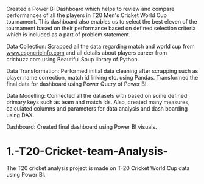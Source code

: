 Created a Power BI Dashboard which helps to review and compare performances of all the players in T20 Men's Cricket World Cup tournament. This dashboard also enables us to select the best eleven of the tournament based on their performance based on defined selection criteria which is included as a part of problem statement.

Data Collection:
Scrapped all the data regarding match and world cup from www.espncricinfo.com and all details about players career from cricbuzz.com using Beautiful Soup library of Python.

Data Transformation:
  Performed initial data cleaning after scrapping such as player name correction, match id linking etc. using Pandas. Transformed the final data for dashboard using Power Query of Power BI.

Data Modelling:
Connected all the datasets with based on some defined primary keys such as team and match ids. Also, created many measures, calculated columns and parameters for data analysis and dash boarding using DAX.

Dashboard:
  Created final dashboard using Power BI visuals.

# 1.-T20-Cricket-team-Analysis-
The T20 cricket analysis  project is made on T-20 Cricket World Cup data using Power BI.
